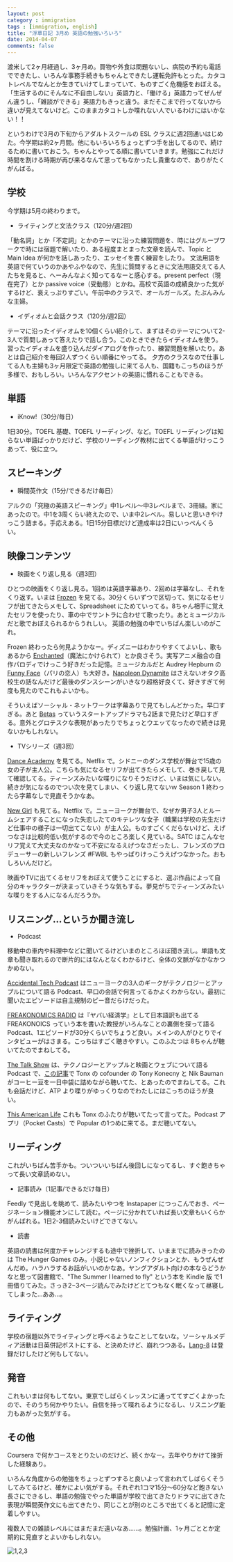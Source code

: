 ```yaml
---
layout: post
category : immigration
tags : [immigration, english]
title: "浮草日記 3月め 英語の勉強いろいろ"
date: 2014-04-07
comments: false
---
```


渡米して2ヶ月経過し、3ヶ月め。買物や外食は問題ないし、病院の予約も電話でできたし、いろんな事務手続きもちゃんとできたし運転免許もとった。カタコトレベルでなんとか生きていけてしまっていて、ものすごく危機感をおぼえる。「生活するのにそんなに不自由しない」英語力と、「働ける」英語力ってぜんぜん違うし、「雑談ができる」英語力もきっと違う。まだそこまで行ってないから違いが見えてないけど。このままカタコトしか喋れない人でいるわけにはいかない！！

というわけで3月の下旬からアダルトスクールの ESL クラスに週2回通いはじめた。今学期は約2ヶ月間。他にもいろいろちょっとずつ手を出してるので、続けるために書いておこう。ちゃんとやってる順に書いていきます。勉強にこれだけ時間を割ける時期が再び来るなんて思ってもなかったし貴重なので、ありがたくがんばる。

## 学校
今学期は5月の終わりまで。  

* ライティングと文法クラス（120分/週2回）&nbsp;  

「動名詞」とか「不定詞」とかのテーマに沿った練習問題を、時にはグループワークで時には宿題で解いたり、ある程度まとまった文章を読んで、Topic と Main Idea が何かを話しあったり、エッセイを書く練習をしたり。
文法用語を英語で何ていうのかあやふやなので、先生に質問するときに文法用語交えてる人たちを見ると、へーみんなよく知ってるなーと感心する。present perfect（現在完了）とか passive voice（受動態）とかね。高校で英語の成績良かった気がするけど、衰えっぷりすごい。午前中のクラスで、オールガールズ。たぶんみんな主婦。

* イディオムと会話クラス（120分/週2回）&nbsp;  

テーマに沿ったイディオムを10個くらい紹介して、まずはそのテーマについて2-3人で質問しあって答えたりで話し合う。このときできたらイディオムを使う。習ったイディオムを盛り込んだダイアログを作ったり、練習問題を解いたり。あとは自己紹介を毎回2人ずつくらい順番にやってる。
夕方のクラスなので仕事してる人も主婦も3ヶ月限定で英語の勉強しに来てる人も、国籍もこっちのほうが多様で、おもしろい。いろんなアクセントの英語に慣れることもできる。

## 単語
* iKnow!（30分/毎日）

1日30分。TOEFL 基礎、TOEFL リーディング、など。TOEFL リーディングは知らない単語ばっかりだけど、学校のリーディング教材に出てくる単語がけっこうあって、役に立つ。

## スピーキング
* 瞬間英作文（15分/できるだけ毎日）&nbsp; 　

アルクの「究極の英語スピーキング」中1レベル〜中3レベルまで、3冊組。家にあったので。中1を3周くらい終えたので、いま中2レベル。易しいと思いきやけっこう詰まる。手応えある。1日15分目標だけど達成率は2日にいっぺんくらい。

## 映像コンテンツ

* 映画をくり返し見る（週3回）&nbsp; 　

ひとつの映画をくり返し見る。1回めは英語字幕あり、2回めは字幕なし、それをくり返す。いまは [Frozen](http://movies.disney.com/frozen) を見てる。30分くらいずつで区切って、気になるセリフが出てきたらメモして、Spreadsheet にためていってる。8ちゃん相手に覚えたセリフを使ったり、車の中でサントラに合わせて歌ったり。あとミュージカルだと歌でおぼえられるからうれしい。
英語の勉強の中でいちばん楽しいのがこれ。

Frozen 終わったら何見ようかなー。ディズニーはわかりやすくてよいし、歌もあるから [Enchanted](http://movies.disney.com/enchanted)（魔法にかけられて）とか良さそう。実写アニメ融合の自作パロディでけっこう好きだった記憶。ミュージカルだと Audrey Hepburn の [Funny Face](http://www.imdb.com/title/tt0050419/)（パリの恋人）も大好き。[Napoleon Dynamite](http://en.wikipedia.org/wiki/Napoleon_Dynamite) はさえないオタク高校生の話なんだけど最後のダンスシーンがいきなり超格好良くて、好きすぎて何度も見たのでこれもよいかも。 

そういえばソーシャル・ネットワークは字幕ありで見てもしんどかった。早口すぎる。あと [Betas](http://www.amazon.com/Pilot-HD/dp/B00CDBX1PA) っていうスタートアップドラマも2話まで見たけど早口すぎる。意外とグロテスクな表現があったりでちょっとウエッてなったので続きは見ないかもしれない。

* TVシリーズ（週3回）&nbsp; 　

[Dance Academy](http://www.abc.net.au/abc3/danceacademy/) を見てる。Netflix で。シドニーのダンス学校が舞台で15歳の女の子が主人公。こちらも気になるセリフが出てきたらメモして、巻き戻して見て確認してる。ティーンズみたいな喋りになりそうだけど、いまは気にしない。続きが気になるのでつい次を見てしまい、くり返し見てないｗ Season 1 終わったら字幕なしで見直そうかなあ。

[New Girl](http://www.fox.com/new-girl/) も見てる。Netflix で。ニューヨークが舞台で、なぜか男子3人とルームシェアすることになった失恋したてのキテレツな女子（職業は学校の先生だけど仕事中の様子は一切出てこない）が主人公。ものすごくくだらないけど、えげつなさは比較的低い気がするので今のところ楽しく見ている。SATC はこんなセリフ覚えて大丈夫なのかなって不安になるえげつなさだったし、フレンズのプロデューサーの新しいフレンズ #FWBL もやっぱりけっこうえげつなかった。おもしろいんだけど。

映画やTVに出てくるセリフをおぼえて使うことにすると、選ぶ作品によって自分のキャラクターが決まっていきそうな気もする。夢見がちでティーンズみたいな喋りをする人になるんだろうか。

## リスニング…というか聞き流し
* Podcast

移動中の車内や料理中などに聞いてるけどいまのところほぼ聞き流し。単語も文章も聞き取れるので断片的にはなんとなくわかるけど、全体の文脈がなかなかつかめない。

[Accidental Tech Podcast](http://atp.fm/) はニューヨークの3人のギークがテクノロジーとアップルについて語る Podcast、早口の会話で何言ってるかよくわからない。最初に聞いたエピソードは自主規制のピー音だらけだった。

[FREAKONOMICS RADIO](http://freakonomics.com/radio/) は『ヤバい経済学』として日本語訳も出てる FREAKONOICS っていう本を書いた教授がいろんなことの裏側を探って語る Podcast、1エピソードが30分くらいでちょうど良い。メインの人がひとりでインタビューがはさまる。こっちはすごく聴きやすい。このふたつは 8ちゃんが聴いてたのでまねしてる。

[The Talk Show](http://5by5.tv/talkshow) は、テクノロジーとアップルと映画とウェブについて語る Podcast で、[この記事](http://www.wired.com/2014/04/blue-bottle-tonx-handsome/)で Tonx の cofounder の Tony Konecny と Nik Bauman がコーヒー豆を一日中袋に詰めながら聴いてた、とあったのでまねしてる。これも会話だけど、ATP より喋りがゆっくりなのでわたしにはこっちのほうが良い。

[This American Life](http://www.thisamericanlife.org/) これも Tonx のふたりが聴いてたって言ってた。Podcast アプリ（Pocket Casts）で Popular の1つめに来てる。まだ聴いてない。

## リーディング
これがいちばん苦手かも。ついついいちばん後回しになってるし、すぐ飽きちゃって長い文章読めない。

* 記事読み（1記事/できるだけ毎日）&nbsp; 　

Feedly で見出しを眺めて、読みたいやつを Instapaper につっこんでおき、ページネーション機能オンにして読む。ページに分かれていれば長い文章もいくらかがんばれる。1日2-3個読みたいけどできてない。

* 読書&nbsp; 　

英語の読書は何度かチャレンジするも途中で挫折して、いままでに読みきったのは The Hunger Games のみ。小説じゃないノンフィクションとか、もうぜんぜんだめ。ハラハラするお話がいいのかなあ。ヤングアダルト向けの本ならどうかなと思って図書館で、"The Summer I learned to fly" という本を Kindle 版 で1冊借りてみた。さっき2−3ページ読んでみたけどとてつもなく眠くなって昼寝してしまった…ああ…。

## ライティング
学校の宿題以外でライティングと呼べるようなことしてないな。ソーシャルメディア活動は日英併記ポストにする、と決めたけど、崩れつつある。[Lang-8](http://lang-8.com/) は登録だけしたけど何もしてない。

## 発音
これもいまは何もしてない。東京でしばらくレッスンに通っててすごくよかったので、そのうち何かやりたい。自信を持って喋れるようになるし、リスニング能力もあがった気がする。

## その他
Coursera で何かコースをとりたいのだけど、続くかなー。去年やりかけて挫折した経験あり。


いろんな角度からの勉強をちょっとずつすると良いよって言われてしばらくそうしてみてるけど、確かによい気がする。それぞれ1コマ15分〜60分など飽きない長さにできるし、単語の勉強でやった単語が学校で出てきたりドラマに出てきた表現が瞬間英作文にも出てきたり、同じことが別のところで出てくると記憶に定着しやすい。

複数人での雑談レベルにはまだまだ遠いなあ……。勉強計画、1ヶ月ごととか定期的に見直すとよいかもしれない。

![1,2,3](https://lh6.googleusercontent.com/y6gybrM55CsCTnDdcbzI-sRgzSaegz29VyGFYakoQNlX=w620-h465-no)



